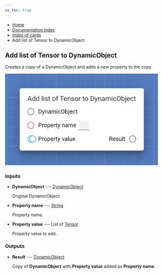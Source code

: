 ```yaml
---
no_toc: true
---
```


<ul class="breadcrumb">
    <li><a href="">Home</a></li>
    <li><a href="documentation">Documentation index</a></li>
    <li><a href="cards/">Index of cards</a></li>
    <li>Add list of Tensor to DynamicObject</li>
</ul>

## Add list of Tensor to DynamicObject

Creates a copy of a DynamicObject and adds a new property to the copy.

!["Add list of Tensor to DynamicObject" card](assets/img/cards/addListToDynamicObject(Tensor).png)


### Inputs


* **DynamicObject** --- [DynamicObject](types/DynamicObject)

  Original DynamicObject.

* **Property name** --- [String](types/String)

  Property name.

* **Property value** --- List of [Tensor](types/Tensor)

  Property value to add.





### Outputs


* **Result** --- [DynamicObject](types/DynamicObject)

  Copy of **DynamicObject** with **Property value** added as **Property name**.





